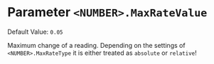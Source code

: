 # Parameter `<NUMBER>.MaxRateValue`
Default Value: `0.05`

Maximum change of a reading.
Depending on the settings of `<NUMBER>.MaxRateType` it is either treated  as `absolute` or `relative`!
